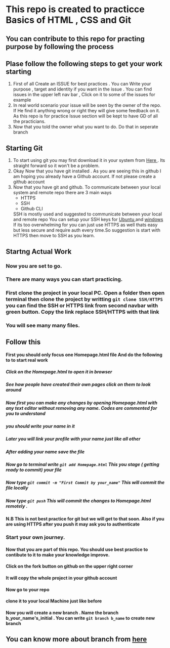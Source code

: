 # This repo is created to practicce Basics of HTML , CSS and Git 

## You can contribute to this repo for practing purpose by following the process

## Plase follow the following steps to get your work starting 

<ol>
<li> First of all Create an ISSUE for best practices . You can Write your purpose , target and identity if you want in the issue . You can find issues in the upper left nav bar , Click on it to some of the issues for example</li>

<li> In real world scenario your issue will be seen by the owner of the repo. If He find it anything wrong or right they will give some feedback on it. As this repo is for practice Issue section will be kept to have GD of all the practicians. </li>
<li> Now that you told the owner what you want to do. Do that in seperate branch  </li>
</ol>

## Starting Git 
<ol>
<li>To start using git you may first download it in your system from <a href="https://git-scm.com/downloads"> Here </a> . Its straight forward so it won't be a problem.</li> 
<li>Okay Now that you have git installed . As you are seeing this in github I am hoping you already have a Github account. If not please create a github account</li>
<li> Now that you have git and github. To communicate between your local system and remote repo there are 3 main ways 
  <ul>
     <li> HTTPS </li>
      <li> SSH  </li>
       <li> Github CLI </li>
   </ul>
    SSH is mostly used and suggested to communicate between your local and remote repo 
    You can setup your SSH keys for <a href="https://github.com/sysdevbd/sysdevbd.github.io/tree/master/git">Ubuntu </a> and <a href="https://www.theserverside.com/blog/Coffee-Talk-Java-News-Stories-and-Opinions/GitHub-SSH-Windows-Example">windows</a>
If its too overwhelming for you can just use HTTPS as well thats easy but less secure and require auth every time.So suggestion is start with HTTPS then move to SSH as you learn.
</li> 
</ol>

## Startng Actual Work 

### Now you are set to go.
### There are many ways you can start practicing.
### First clone the project in your local PC. Open a folder then open terminal then clone the project by writting ```git clone SSH/HTTPS ``` you can find the SSH or HTTPS link from second navbar with green button. Copy the link replace SSH/HTTPS with that link 

### You will see many many files. 

## Follow this 
#### First you should only focus one Homepage.html file And do the following to to start real work 
##### Click on the Homepage.html to open it in browser 
##### See how people have created their own pages click on them to look around 
##### Now first you can make any changes  by opening Homepage.html with any text editor  without removing any name. Codes are commented for you to understand 
##### you should write your name in it 
##### Later you will link your profile with your name just like all other
##### After adding your name save the file
##### Now go to terminal write ``` git add Homepage.html ```  This you stage ( getting ready to commit)  your file
##### Now type ``` git commit -m "First Commit by your_name" ``` This will commit the file locally 
##### Now type ```git push``` This will commit the changes to Homepage.html remotely .
<B> N.B This is not best practice for git but we will get to that soon. Also if you are using HTTPS after you push it may ask you to authenticate </B>



### Start your own journey. 

#### Now that you are part of this repo. You should use best practice to contibute to it to make your knowledge improve.
#### Click on the fork button on github on the upper right corner 
#### It will copy the whole project in your github account 
#### Now go to your repo 
#### clone it to your local Machine just like before 
#### Now you will create a new branch . Name the branch b_your_name's_initial . You can write ``` git branch b_name ``` to create new branch 
## You can know more about branch from <a href="https://git-scm.com/book/en/v2/Git-Branching-Branches-in-a-Nutshell">here </a>
